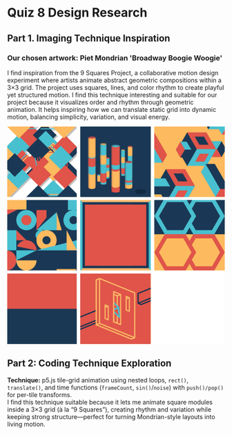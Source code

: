 # Quiz 8 Design Research
## Part 1. Imaging Technique Inspiration
### Our chosen artwork: Piet Mondrian 'Broadway Boogie Woogie'
I find inspiration from the 9 Squares Project, a collaborative motion design experiment where artists animate abstract geometric compositions within a 3×3 grid.
The project uses squares, lines, and color rhythm to create playful yet structured motion.
I find this technique interesting and suitable for our project because it visualizes order and rhythm through geometric animation.
It helps inspiring how we can translate static grid into dynamic motion, balancing simplicity, variation, and visual energy.
<p align="center">
  <img src="https://raw.githubusercontent.com/Gina0937/quiz8-design-research/refs/heads/main/9-squares-1.gif">
</p>

## Part 2: Coding Technique Exploration
**Technique:** p5.js tile-grid animation using nested loops, `rect()`, `translate()`, and time functions (`frameCount`, `sin()`/`noise`) with `push()/pop()` for per-tile transforms.  
I find this technique suitable because it lets me animate square modules inside a 3×3 grid (à la “9 Squares”), creating rhythm and variation while keeping strong structure—perfect for turning Mondrian-style layouts into living motion.
